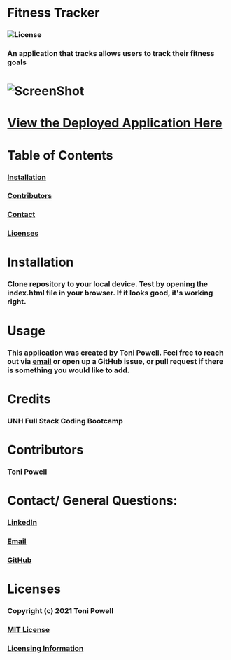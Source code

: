 # Fitness Tracker 
### ![License](https://img.shields.io/badge/License-MIT-brightgreen.svg)
### An application that tracks allows users to track their fitness goals
# ![ScreenShot](https://user-images.githubusercontent.com/72999798/115123542-88d71680-9f8b-11eb-984c-f04a3b552104.png)
# [View the Deployed Application Here](https://fitnesstracker137.herokuapp.com/)

# Table of Contents
### [Installation](#Installation)

### [Contributors](#Contributors)
### [Contact](#Contact)
### [Licenses](#Licenses)


# Installation 
###  Clone repository to your local device. Test by opening the index.html file in your browser. If it looks good, it's working right. 


# Usage
### This application was created by Toni Powell. Feel free to reach out via [email](tonipow3ll@gmail.com) or open up a GitHub issue, or pull request if there is something you would like to add. 

# Credits
### UNH Full Stack Coding Bootcamp

# Contributors
### Toni Powell


# Contact/ General Questions:
### [LinkedIn](www.linkedin.com/in/tonipowell13)
### [Email](tonipow3ll@gmail.com)
### [GitHub](tonipow3ll.github.io)

# Licenses
### Copyright (c) 2021 Toni Powell
### [MIT License](https://opensource.org/licenses/MIT)
### [Licensing Information](https://opensource.org/licenses/MIT)


